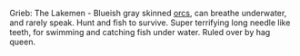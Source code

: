 Grieb: The Lakemen - Blueish gray skinned [orcs](Orcs), can breathe underwater, and rarely speak. Hunt and fish to survive. Super terrifying long needle like teeth, for swimming and catching fish under water. Ruled over by hag queen.
